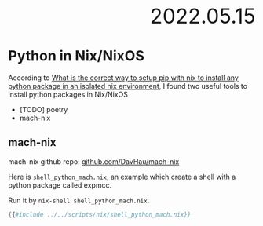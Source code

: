 <div style="text-align:right; font-size:3em;">2022.05.15</div>

# Python in Nix/NixOS

According to [What is the correct way to setup pip with nix to install any python package in an isolated nix environment](https://www.reddit.com/r/NixOS/comments/q71v0e/what_is_the_correct_way_to_setup_pip_with_nix_to/),
I found two useful tools to install python packages in Nix/NixOS

* [TODO] poetry
* mach-nix

## mach-nix

mach-nix github repo:
[github.com/DavHau/mach-nix](https://github.com/DavHau/mach-nix)

Here is `shell_python_mach.nix`,
an example which create a shell with a python package called expmcc.

Run it by `nix-shell shell_python_mach.nix`.

```nix
{{#include ../../scripts/nix/shell_python_mach.nix}}
```
